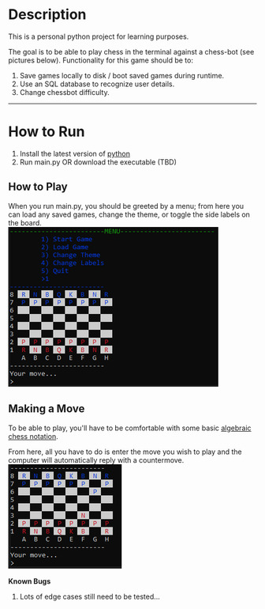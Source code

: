 # Description 
This is a personal python project for learning purposes. 

The goal is to be able to play chess in the terminal against a chess-bot (see pictures below). Functionality for this game should be to:
1. Save games locally to disk / boot saved games during runtime.
2. Use an SQL database to recognize user details.
3. Change chessbot difficulty.  

---

# How to Run
1. Install the latest version of [python](https://www.python.org/downloads/) 
2. Run main.py OR download the executable (TBD)  


## How to Play
When you run main.py, you should be greeted by a menu; from here you can load any saved games, change the theme, or toggle the side labels on the board.  
![screenshot of the game](game_example_img.PNG)

## Making a Move
To be able to play, you'll have to be comfortable with some basic [algebraic chess notation](https://en.wikipedia.org/wiki/Algebraic_notation_(chess)).

From here, all you have to do is enter the move you wish to play and the computer will automatically reply with a countermove.
![screenshot of the game after a move has been played](game_example_img2.png)



**Known Bugs**
1. Lots of edge cases still need to be tested...


